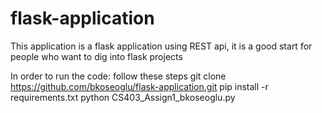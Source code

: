 # flask-application

This application is a flask application using REST api, it is a good start for people who want to dig into flask projects

In order to run the code: follow these steps
git clone https://github.com/bkoseoglu/flask-application.git
pip install -r requirements.txt
python  CS403_Assign1_bkoseoglu.py

